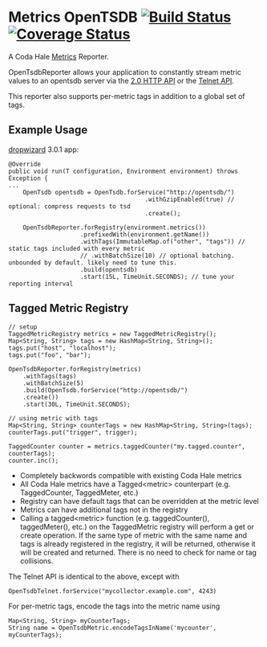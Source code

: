 Metrics OpenTSDB  [![Build Status](https://travis-ci.org/sps/metrics-opentsdb.png?branch=master)](https://travis-ci.org/sps/metrics-opentsdb) [![Coverage Status](https://coveralls.io/repos/sps/metrics-opentsdb/badge.png?branch=master)](https://coveralls.io/r/sps/metrics-opentsdb?branch=master)
================
A Coda Hale [Metrics](http://metrics.codahale.com/) Reporter.

OpenTsdbReporter allows your application to constantly stream metric values to an opentsdb server
via the [2.0 HTTP API](http://opentsdb.net/docs/build/html/api_http/index.html) or the
[Telnet API](http://opentsdb.net/docs/build/html/user_guide/writing.html#telnet).

This reporter also supports per-metric tags in addition to a global set of tags.

Example Usage
-------------

[dropwizard](http://dropwizard.io/) 3.0.1 app:

    @Override
    public void run(T configuration, Environment environment) throws Exception {
    ...
        OpenTsdb opentsdb = OpenTsdb.forService("http://opentsdb/")
                                          .withGzipEnabled(true) // optional: compress requests to tsd
                                          .create();

        OpenTsdbReporter.forRegistry(environment.metrics())
                        .prefixedWith(environment.getName())
                        .withTags(ImmutableMap.of("other", "tags")) // static tags included with every metric
                        // .withBatchSize(10) // optional batching. unbounded by default. likely need to tune this.
                        .build(opentsdb)
                        .start(15L, TimeUnit.SECONDS); // tune your reporting interval


Tagged Metric Registry
----------------------

    // setup
    TaggedMetricRegistry metrics = new TaggedMetricRegistry();
    Map<String, String> tags = new HashMap<String, String>();
    tags.put("host", "localhost");
    tags.put("foo", "bar");

    OpenTsdbReporter.forRegistry(metrics)
        .withTags(tags)
        .withBatchSize(5)
		.build(OpenTsdb.forService("http://opentsdb/")
		.create())
		.start(30L, TimeUnit.SECONDS);

	// using metric with tags
	Map<String, String> counterTags = new HashMap<String, String>(tags);
	counterTags.put("trigger", trigger);

	TaggedCounter counter = metrics.taggedCounter("my.tagged.counter", counterTags);
	counter.inc();

* Completely backwords compatible with existing Coda Hale metrics
* All Coda Hale metrics have a Tagged\<metric\> counterpart (e.g. TaggedCounter, TaggedMeter, etc.)
* Registry can have default tags that can be overridden at the metric level
* Metrics can have additional tags not in the registry
* Calling a tagged\<metric\> function (e.g. taggedCounter(), taggedMeter(), etc.) on the TaggedMetric registry will perform a get or create operation.  If the same type of metric with the same name and tags is already registered in the registry, it will be returned, otherwise it will be created and returned.  There is no need to check for name or tag collisions.







The Telnet API is identical to the above, except with

    OpenTsdbTelnet.forService("mycollector.example.com", 4243)


For per-metric tags, encode the tags into the metric name using

    Map<String, String> myCounterTags;
    String name = OpenTsdbMetric.encodeTagsInName('mycounter', myCounterTags);
